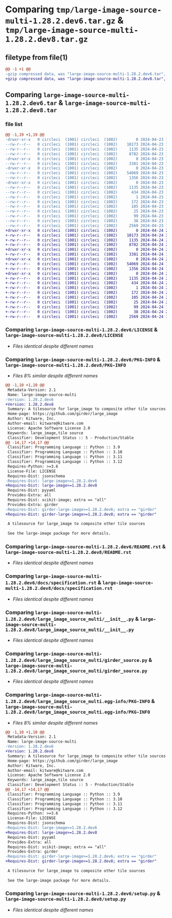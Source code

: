 # Comparing `tmp/large-image-source-multi-1.28.2.dev6.tar.gz` & `tmp/large-image-source-multi-1.28.2.dev8.tar.gz`

## filetype from file(1)

```diff
@@ -1 +1 @@
-gzip compressed data, was "large-image-source-multi-1.28.2.dev6.tar", last modified: Tue Apr 23 16:00:20 2024, max compression
+gzip compressed data, was "large-image-source-multi-1.28.2.dev8.tar", last modified: Wed Apr 24 20:03:07 2024, max compression
```

## Comparing `large-image-source-multi-1.28.2.dev6.tar` & `large-image-source-multi-1.28.2.dev8.tar`

### file list

```diff
@@ -1,19 +1,19 @@
-drwxr-xr-x   0 circleci  (1001) circleci  (1002)        0 2024-04-23 16:00:20.818238 large-image-source-multi-1.28.2.dev6/
--rw-r--r--   0 circleci  (1001) circleci  (1002)    10173 2024-04-23 16:00:20.000000 large-image-source-multi-1.28.2.dev6/LICENSE
--rw-r--r--   0 circleci  (1001) circleci  (1002)     1135 2024-04-23 16:00:20.818238 large-image-source-multi-1.28.2.dev6/PKG-INFO
--rw-r--r--   0 circleci  (1001) circleci  (1002)     8782 2024-04-23 16:00:20.000000 large-image-source-multi-1.28.2.dev6/README.rst
-drwxr-xr-x   0 circleci  (1001) circleci  (1002)        0 2024-04-23 16:00:20.814238 large-image-source-multi-1.28.2.dev6/docs/
--rw-r--r--   0 circleci  (1001) circleci  (1002)     3381 2024-04-23 15:56:50.000000 large-image-source-multi-1.28.2.dev6/docs/specification.rst
-drwxr-xr-x   0 circleci  (1001) circleci  (1002)        0 2024-04-23 16:00:20.814238 large-image-source-multi-1.28.2.dev6/large_image_source_multi/
--rw-r--r--   0 circleci  (1001) circleci  (1002)    54069 2024-04-23 15:56:50.000000 large-image-source-multi-1.28.2.dev6/large_image_source_multi/__init__.py
--rw-r--r--   0 circleci  (1001) circleci  (1002)     1356 2024-04-23 15:56:50.000000 large-image-source-multi-1.28.2.dev6/large_image_source_multi/girder_source.py
-drwxr-xr-x   0 circleci  (1001) circleci  (1002)        0 2024-04-23 16:00:20.814238 large-image-source-multi-1.28.2.dev6/large_image_source_multi.egg-info/
--rw-r--r--   0 circleci  (1001) circleci  (1002)     1135 2024-04-23 16:00:20.000000 large-image-source-multi-1.28.2.dev6/large_image_source_multi.egg-info/PKG-INFO
--rw-r--r--   0 circleci  (1001) circleci  (1002)      434 2024-04-23 16:00:20.000000 large-image-source-multi-1.28.2.dev6/large_image_source_multi.egg-info/SOURCES.txt
--rw-r--r--   0 circleci  (1001) circleci  (1002)        1 2024-04-23 16:00:20.000000 large-image-source-multi-1.28.2.dev6/large_image_source_multi.egg-info/dependency_links.txt
--rw-r--r--   0 circleci  (1001) circleci  (1002)      172 2024-04-23 16:00:20.000000 large-image-source-multi-1.28.2.dev6/large_image_source_multi.egg-info/entry_points.txt
--rw-r--r--   0 circleci  (1001) circleci  (1002)      105 2024-04-23 16:00:20.000000 large-image-source-multi-1.28.2.dev6/large_image_source_multi.egg-info/requires.txt
--rw-r--r--   0 circleci  (1001) circleci  (1002)       25 2024-04-23 16:00:20.000000 large-image-source-multi-1.28.2.dev6/large_image_source_multi.egg-info/top_level.txt
--rw-r--r--   0 circleci  (1001) circleci  (1002)       99 2024-04-23 15:56:50.000000 large-image-source-multi-1.28.2.dev6/pyproject.toml
--rw-r--r--   0 circleci  (1001) circleci  (1002)       38 2024-04-23 16:00:20.818238 large-image-source-multi-1.28.2.dev6/setup.cfg
--rw-r--r--   0 circleci  (1001) circleci  (1002)     2569 2024-04-23 15:56:50.000000 large-image-source-multi-1.28.2.dev6/setup.py
+drwxr-xr-x   0 circleci  (1001) circleci  (1002)        0 2024-04-24 20:03:07.486169 large-image-source-multi-1.28.2.dev8/
+-rw-r--r--   0 circleci  (1001) circleci  (1002)    10173 2024-04-24 20:03:07.000000 large-image-source-multi-1.28.2.dev8/LICENSE
+-rw-r--r--   0 circleci  (1001) circleci  (1002)     1135 2024-04-24 20:03:07.486169 large-image-source-multi-1.28.2.dev8/PKG-INFO
+-rw-r--r--   0 circleci  (1001) circleci  (1002)     8782 2024-04-24 20:03:07.000000 large-image-source-multi-1.28.2.dev8/README.rst
+drwxr-xr-x   0 circleci  (1001) circleci  (1002)        0 2024-04-24 20:03:07.482169 large-image-source-multi-1.28.2.dev8/docs/
+-rw-r--r--   0 circleci  (1001) circleci  (1002)     3381 2024-04-24 19:59:45.000000 large-image-source-multi-1.28.2.dev8/docs/specification.rst
+drwxr-xr-x   0 circleci  (1001) circleci  (1002)        0 2024-04-24 20:03:07.482169 large-image-source-multi-1.28.2.dev8/large_image_source_multi/
+-rw-r--r--   0 circleci  (1001) circleci  (1002)    54069 2024-04-24 19:59:45.000000 large-image-source-multi-1.28.2.dev8/large_image_source_multi/__init__.py
+-rw-r--r--   0 circleci  (1001) circleci  (1002)     1356 2024-04-24 19:59:45.000000 large-image-source-multi-1.28.2.dev8/large_image_source_multi/girder_source.py
+drwxr-xr-x   0 circleci  (1001) circleci  (1002)        0 2024-04-24 20:03:07.482169 large-image-source-multi-1.28.2.dev8/large_image_source_multi.egg-info/
+-rw-r--r--   0 circleci  (1001) circleci  (1002)     1135 2024-04-24 20:03:07.000000 large-image-source-multi-1.28.2.dev8/large_image_source_multi.egg-info/PKG-INFO
+-rw-r--r--   0 circleci  (1001) circleci  (1002)      434 2024-04-24 20:03:07.000000 large-image-source-multi-1.28.2.dev8/large_image_source_multi.egg-info/SOURCES.txt
+-rw-r--r--   0 circleci  (1001) circleci  (1002)        1 2024-04-24 20:03:07.000000 large-image-source-multi-1.28.2.dev8/large_image_source_multi.egg-info/dependency_links.txt
+-rw-r--r--   0 circleci  (1001) circleci  (1002)      172 2024-04-24 20:03:07.000000 large-image-source-multi-1.28.2.dev8/large_image_source_multi.egg-info/entry_points.txt
+-rw-r--r--   0 circleci  (1001) circleci  (1002)      105 2024-04-24 20:03:07.000000 large-image-source-multi-1.28.2.dev8/large_image_source_multi.egg-info/requires.txt
+-rw-r--r--   0 circleci  (1001) circleci  (1002)       25 2024-04-24 20:03:07.000000 large-image-source-multi-1.28.2.dev8/large_image_source_multi.egg-info/top_level.txt
+-rw-r--r--   0 circleci  (1001) circleci  (1002)       99 2024-04-24 19:59:45.000000 large-image-source-multi-1.28.2.dev8/pyproject.toml
+-rw-r--r--   0 circleci  (1001) circleci  (1002)       38 2024-04-24 20:03:07.486169 large-image-source-multi-1.28.2.dev8/setup.cfg
+-rw-r--r--   0 circleci  (1001) circleci  (1002)     2569 2024-04-24 19:59:45.000000 large-image-source-multi-1.28.2.dev8/setup.py
```

### Comparing `large-image-source-multi-1.28.2.dev6/LICENSE` & `large-image-source-multi-1.28.2.dev8/LICENSE`

 * *Files identical despite different names*

### Comparing `large-image-source-multi-1.28.2.dev6/PKG-INFO` & `large-image-source-multi-1.28.2.dev8/PKG-INFO`

 * *Files 8% similar despite different names*

```diff
@@ -1,10 +1,10 @@
 Metadata-Version: 2.1
 Name: large-image-source-multi
-Version: 1.28.2.dev6
+Version: 1.28.2.dev8
 Summary: A tilesource for large_image to composite other tile sources
 Home-page: https://github.com/girder/large_image
 Author: Kitware, Inc.
 Author-email: kitware@kitware.com
 License: Apache Software License 2.0
 Keywords: large_image,tile source
 Classifier: Development Status :: 5 - Production/Stable
@@ -14,17 +14,17 @@
 Classifier: Programming Language :: Python :: 3.9
 Classifier: Programming Language :: Python :: 3.10
 Classifier: Programming Language :: Python :: 3.11
 Classifier: Programming Language :: Python :: 3.12
 Requires-Python: >=3.6
 License-File: LICENSE
 Requires-Dist: jsonschema
-Requires-Dist: large-image>=1.28.2.dev6
+Requires-Dist: large-image>=1.28.2.dev8
 Requires-Dist: pyyaml
 Provides-Extra: all
 Requires-Dist: scikit-image; extra == "all"
 Provides-Extra: girder
-Requires-Dist: girder-large-image>=1.28.2.dev6; extra == "girder"
+Requires-Dist: girder-large-image>=1.28.2.dev8; extra == "girder"
 
 A tilesource for large_image to composite other tile sources
 
 See the large-image package for more details.
```

### Comparing `large-image-source-multi-1.28.2.dev6/README.rst` & `large-image-source-multi-1.28.2.dev8/README.rst`

 * *Files identical despite different names*

### Comparing `large-image-source-multi-1.28.2.dev6/docs/specification.rst` & `large-image-source-multi-1.28.2.dev8/docs/specification.rst`

 * *Files identical despite different names*

### Comparing `large-image-source-multi-1.28.2.dev6/large_image_source_multi/__init__.py` & `large-image-source-multi-1.28.2.dev8/large_image_source_multi/__init__.py`

 * *Files identical despite different names*

### Comparing `large-image-source-multi-1.28.2.dev6/large_image_source_multi/girder_source.py` & `large-image-source-multi-1.28.2.dev8/large_image_source_multi/girder_source.py`

 * *Files identical despite different names*

### Comparing `large-image-source-multi-1.28.2.dev6/large_image_source_multi.egg-info/PKG-INFO` & `large-image-source-multi-1.28.2.dev8/large_image_source_multi.egg-info/PKG-INFO`

 * *Files 8% similar despite different names*

```diff
@@ -1,10 +1,10 @@
 Metadata-Version: 2.1
 Name: large-image-source-multi
-Version: 1.28.2.dev6
+Version: 1.28.2.dev8
 Summary: A tilesource for large_image to composite other tile sources
 Home-page: https://github.com/girder/large_image
 Author: Kitware, Inc.
 Author-email: kitware@kitware.com
 License: Apache Software License 2.0
 Keywords: large_image,tile source
 Classifier: Development Status :: 5 - Production/Stable
@@ -14,17 +14,17 @@
 Classifier: Programming Language :: Python :: 3.9
 Classifier: Programming Language :: Python :: 3.10
 Classifier: Programming Language :: Python :: 3.11
 Classifier: Programming Language :: Python :: 3.12
 Requires-Python: >=3.6
 License-File: LICENSE
 Requires-Dist: jsonschema
-Requires-Dist: large-image>=1.28.2.dev6
+Requires-Dist: large-image>=1.28.2.dev8
 Requires-Dist: pyyaml
 Provides-Extra: all
 Requires-Dist: scikit-image; extra == "all"
 Provides-Extra: girder
-Requires-Dist: girder-large-image>=1.28.2.dev6; extra == "girder"
+Requires-Dist: girder-large-image>=1.28.2.dev8; extra == "girder"
 
 A tilesource for large_image to composite other tile sources
 
 See the large-image package for more details.
```

### Comparing `large-image-source-multi-1.28.2.dev6/setup.py` & `large-image-source-multi-1.28.2.dev8/setup.py`

 * *Files identical despite different names*

